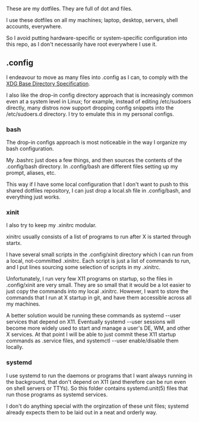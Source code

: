 These are my dotfiles. 
They are full of dot and files.

I use these dotfiles on all my machines; laptop, desktop, servers, shell accounts, everywhere.

So I avoid putting hardware-specific or system-specific configuration into this repo,
as I don't necessarily have root everywhere I use it.

## .config
I endeavour to move as many files into .config as I can,
to comply with the [XDG Base Directory Specification](http://www.freedesktop.org/software/systemd/man/file-hierarchy.html#Home%20Directory).

I also like the drop-in config directory approach that is increasingly common even at a system level in Linux;
for example, instead of editing /etc/sudoers directly, many distros now support dropping config snippets into the /etc/sudoers.d directory.
I try to emulate this in my personal configs.

### bash
The drop-in configs approach is most noticeable in the way I organize my bash configuration.

My .bashrc just does a few things, and then sources the contents of the .config/bash directory.
In .config/bash are different files setting up my prompt, aliases, etc.

This way if I have some local configuration that I don't want to push to this shared dotfiles repository,
I can just drop a local.sh file in .config/bash, and everything just works.

### xinit
I also try to keep my .xinitrc modular.

xinitrc usually consists of a list of programs to run after X is started through startx.

I have several small scripts in the .config/xinit directory
which I can run from a local, not-committed .xinitrc.
Each script is just a list of commands to run,
and I put lines sourcing some selection of scripts in my .xinitrc.

Unfortunately, I run very few X11 programs on startup,
so the files in .config/xinit are very small.
They are so small that it would be a lot easier to just copy the commands into my local .xinitrc.
However, I want to store the commands that I run at X startup in git,
and have them accessible across all my machines.

A better solution would be running these commands as systemd --user services that depend on X11.
Eventually systemd --user sessions will become more widely used to start and manage a user's DE, WM, and other X services.
At that point I will be able to just commit these X11 startup commands as .service files,
and systemctl --user enable/disable them locally.

### systemd
I use systemd to run the daemons or programs that I want always running in the background,
that don't depend on X11
(and therefore can be run even on shell servers or TTYs).
So this folder contains systemd.unit(5) files that run those programs as systemd services.

I don't do anything special with the orginzation of these unit files;
systemd already expects them to be laid out in a neat and orderly way.
